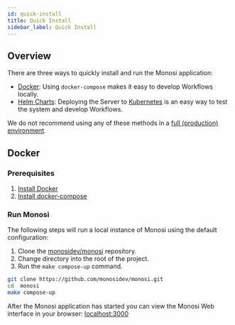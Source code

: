 ```yaml
---
id: quick-install
title: Quick Install
sidebar_label: Quick Install
---
```



## Overview

There are three ways to quickly install and run the Monosi application:

- [Docker](#docker): Using `docker-compose` makes it easy to develop Workflows locally.
- [Helm Charts](#helm-charts): Deploying the Server to [Kubernetes](https://kubernetes.io/) is an easy way to test the system and develop Workflows.

We do not recommend using any of these methods in a [full (production) environment](/docs/server/production-deployment).

## Docker

### Prerequisites

1. [Install Docker](https://docs.docker.com/engine/install)
2. [Install docker-compose](https://docs.docker.com/compose/install)

### Run Monosi

The following steps will run a local instance of Monosi using the default configuration:

1. Clone the [monosidev/monosi](https://github.com/monosidev/monosi) repository.
2. Change directory into the root of the project.
3. Run the `make compose-up` command.

```bash
git clone https://github.com/monosidev/monosi.git
cd  monosi
make compose-up
```

After the Monosi application has started you can view the Monosi Web interface in your browser: [localhost:3000](http://localhost:3000/)